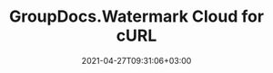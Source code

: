 ---
############################# Static ############################
layout: "product"
date: 2021-04-27T09:31:06+03:00
draft: false

product: "Watermark"
product_tag: "watermark"
platform: "cURL"
platform_tag: "curl"

############################# Head ############################
head_title: "GroupDocs.Watermark Cloud for cURL"
head_description: "curl document watermarking API – Generate, search & remove watermarks from documents: PDF, Word, Excel, presentations, Visio, email and image file formats."

############################# Header ############################
title: "GroupDocs.Watermark Cloud for cURL"
description: "Manage image and text watermarks on all popular document formats using cURL commands. Add, find & delete watermarks on any language or platform supporting REST."
button:
    enable: true

############################# SubMenu ############################
submenu:
    enable: true
    
    left:
        img_alt: "GroupDocs.Watermark Cloud for cURL"
        image: "/sdk/272x272/groupdocs_watermark-for-curl.webp"
        product: "GroupDocs.Watermark"
        platform: "cURL"

    middle:
        button:
            # button loop
            - link: "#overview"
              text: "Overview"

            # button loop
            - link: "#features"
              text: "Features"

            

            # button loop
            - link: "https://docs.groupdocs.cloud/watermark/release-notes/"
              text: "Release Notes"

            # button loop
            - link: "https://purchase.groupdocs.cloud/pricing"
              text: "Pricing"

    right:
        link_download: "https://groupdocscloud.github.io/"
        link_learn: "https://docs.groupdocs.cloud/watermark/"
        link_buy: "https://purchase.groupdocs.cloud/buy"

############################# Overview ############################
overview:
    enable: true
    content: |
      GroupDocs.Watermark Cloud for cURL efficiently communicates with GroupDocs.Watermark Cloud REST APIs to manage all HTTP requests and responses for you to manage watermarks on supported document formats. It supports all useful watermarking methods such as adding, searching, updating and removing watermarks from PDF, Microsoft Office Word, Excel worksheets, presentations, Visio diagrams and image formats. You can also manage text style, size, font, color and position of the watermarks inside the whole document or restrict it to specific range of pages.
    tabs:
      enable: true     
      
      ## TAB ONE ##
      tab_one:
        description: |
          An overview of the main features supported by GroupDocs.Watermark Cloud.

        left:
          enable: true
          icon: "fab fa-html5"
          title: "Overview"
          content: |
            * Watermarks management 
            * Manipulation solution
            * Add text
            * Image watermarks
            * Search watermark in documents


        right:
          enable: true
          icon: "fab fa-html5"
          title: "Implementation"
          content: |
            * Manage watermarks properties
            * Replace added watermarks
            * Remove watermarks documents
            * Search by Image Comparison
            * Work with Headers & Footers
            * Work with Background Images
            * Work with Attachments
            * Rasterize Pages
            * Apply Editing Restrictions
      
      ## TAB TWO ##
      tab_two:
        description: |
          GroupDocs.Watermark Cloud allows editing a a variety of document formats.

        left:
          enable: true
          table:
            # table loop
            - title: "Microsoft Office"
              content: |
                * **Word:** DOC, DOCX, DOCM, DOT, DOTX, DOTM
                * **Excel:** XLS, XLSX, XLT, XLSM, XLTX, XLTM
                * **PowerPoint:** PPT, PPTX, PPS, PPSX, PPSM, PPTM, POTX, POTM
                * **Visio:** VSD, VSDX, VSDM, VSTX, VSTM, VSS, VSSX, VSSM, VDX, VSX, VTX

            
                

        right:
          enable: true
          table:
            # table loop
            - title: "Other Formats"
              content: |
                * **OpenDocument**: ODT
                * **Fixed Layout**: PDF
                * **Image Files**: BMP, GIF, JPG, JPEG, JP2, PNG, TIFF, WebP
                * **Other**: RTF

            

      ## TAB THREE ##
      tab_three:
        description: |
          GroupDocs.Watermark Cloud - some of the supported languages and platforms.
        
        left:
          enable: true
          table:
            # table loop
            - icon: "fab fa-windows"
              title: "Operating Systems"
              content: |
                * Microsoft Windows Desktop
                * Microsoft Windows Server
                * Linux
                * MacOS

            # table loop
            - icon: "fas fa-code"
              title: "Supported Frameworks"
              content: |
                * Java 7 (1.7) and above

        right:
          enable: true
          table:
            # table loop
            - icon: "fas fa-cogs"
              title: "Development Environments"
              content: |
                * NetBeans
                * IntelliJ IDEA
                * Eclipse
            # table loop
            - icon: "fas fa-tools"
              title: "Build Automation Tool"
              content: |
                * Maven

############################# Features ############################
features:
    enable: true
    title: "Advanced watermark management API Features"

    feature:
      # feature loop
      - icon: "fab fa-html5"
        content: "Search and delete already added watermarks from supported file formats"

      # feature loop
      - icon: "fas fa-file-image"
        content: "Add or Remove Watermark from a specific pages or whole document"

      # feature loop
      - icon: "fas fa-file-alt"
        content: "Find text or image-based watermarks inside the documents"
      
      # feature loop
      - icon: "fas fa-file-pdf"
        content: "Manage formatting settings to manipulate watermarks"

      # feature loop
      - icon: "fas fa-folder"
        content: "Cloud REST API to be used with any language or platform"

      # feature loop
      - icon: "fas fa-lock"
        content: "Secured watermark management solution"

      # feature loop
      - icon: "fas fa-folder"
        content: "API explorer based on swagger collection"

      
    more_feature:
      # more_feature_loop
      - title: "Add Watermark to the Document using cURL"
        content: |
          
          
          ```shell
          curl -v "https://api.groupdocs.cloud/v1.0/watermark" \
            -X POST \
            -H "Content-Type: application/json" \
            -H "Accept: application/json" \
            -H "Authorization: Bearer " \
            -d "{
                "FileInfo": {
                    "FilePath": "documents\\sample.pdf",
                },
                "WatermarkDetails": [
                    {
                        "TextWatermarkOptions": {
                            "Text": "Watermark text",
                            "FontFamilyName": "Arial",
                            "FontSize": 20.0,
                            "ForegroundColor": {
                                "Name": "red"
                            },
                            "TextAlignment": "center"
                        },
                        "Position": {
                            "X": 0.0,
                            "Y": 0.0,
                            "Width": 0.0,
                            "Height": 0.0,
                            "HorizontalAlignment": "Center",
                            "RotateAngle": 0.0,
                            "ConsiderParentMargins": false,
                            "IsBackground": false
                        }
                    }
                ]
            }"
          ```
      

############################# Support ############################
support:
    enable: true

############################# Solutions ############################
solutions:
    enable: true
    title: "GroupDocs.Watermark offers document viewing APIs for other popular development environments"

    solution:
        # solution loop
        - img_alt: "GroupDocs.Watermark for cURL"
          image: "/sdk/272x272/groupdocs_watermark-for-curl.webp"
          product: "GroupDocs.Watermark"
          platform: "cURL"
          link: "/watermark/curl/"

        # solution loop
        - img_alt: "GroupDocs.Watermark for .NET"
          image: "/sdk/272x272/groupdocs_watermark-for-net.webp"
          product: "GroupDocs.Watermark"
          platform: ".NET"
          link: "/watermark/net/"
        
        # solution loop
        - img_alt: "GroupDocs.Watermark for .NET"
          image: "/sdk/272x272/groupdocs_watermark-for-java.webp"
          product: "GroupDocs.Watermark"
          platform: "Java"
          link: "/watermark/java/"

############################# Back to top ###############################
back_to_top:
  enable: true
---